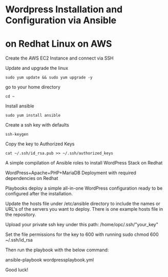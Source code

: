 # Wordpress Installation and Configuration via Ansible 
# on Redhat Linux on AWS

Create the AWS EC2 Instance and connect via SSH

Update and upgrade the linux

`sudo yum update && sudo yum upgrade -y`

go to your home directory

`cd ~`

Install ansible

`sudo yum install ansible`

Create a ssh key with defaults

`ssh-keygen`

Copy the key to Authorized Keys

`cat ~/.ssh/id_rsa.pub >> ~/.ssh/authorized_keys`

A simple compilation of Ansible roles to install WordPress Stack on Redhat

WordPress+Apache+PHP+MariaDB Deployment with required dependencies on Redhat

Playbooks deploy a simple all-in-one WordPress configuration ready to be configured after the installation.

Update the hosts file under /etc/ansible directory to include the names or URL's of the servers you want to deploy. There is one example hosts file in the repository.

Upload your private ssh key under this path: /home/opc/.ssh/"your_key" 

Set the file permissions for the key to 600 with running sudo chmod 600 ~/.ssh/id_rsa

Then run the playbook with the below command:

ansible-playbook wordpressplaybook.yml

Good luck!

